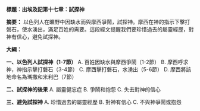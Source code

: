 **標題：出埃及記第十七章：試探神**

**摘要：**
以色列人在曠野中因缺水而與摩西爭鬧，試探神。摩西在神的指示下擊打磐石，使水湧出，滿足百姓的需要。這段經文提醒我們要珍惜過去的屬靈經歷，對神有信心，避免試探神。

**大綱：**

**一、以色列人試探神（1-7節）**
    A. 百姓因缺水與摩西爭鬧（1-2節）
    B. 摩西呼求神，神指示擊打磐石（3-4節）
    C. 摩西擊打磐石，水湧出（5-6節）
    D. 摩西將該地命名為瑪撒和米利巴（7節）

**二、試探神的後果**
    A. 屬靈健忘症
    B. 爭鬧和抱怨
    C. 失去對神的信心

**三、避免試探神**
    A. 珍惜過去的屬靈經歷
    B. 對神有信心
    C. 不與神爭鬧或抱怨